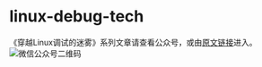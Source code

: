 # linux-debug-tech

《穿越Linux调试的迷雾》系列文章请查看公众号，或由[原文链接](https://mp.weixin.qq.com/mp/appmsgalbum?__biz=MzkzODU3OTQyNA==&action=getalbum&album_id=3401389709996687367&scene=173&subscene=&sessionid=svr_5c0b2f6f58d&enterid=1715176902&from_msgid=2247483744&from_itemidx=1&count=3&nolastread=1#wechat_redirect)进入。
![微信公众号二维码](https://mp.weixin.qq.com/mp/qrcode?scene=10000004&size=102&__biz=MzkzODU3OTQyNA==&mid=2247483744&idx=1&sn=88d37a40cb6fcdf8d202e4363860c2ee&send_time=)
